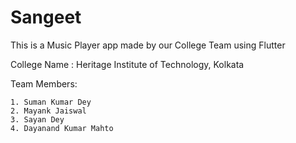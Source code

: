 # Sangeet

This is a Music Player app made by our College Team using Flutter

College Name : Heritage Institute of Technology, Kolkata

Team Members:

    1. Suman Kumar Dey
    2. Mayank Jaiswal
    3. Sayan Dey
    4. Dayanand Kumar Mahto
